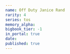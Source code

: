 ```yaml
---
name: Off Duty Janice Rand
rarity: 4
series: tos
memory_alpha:
bigbook_tier: -1
in_portal: true
date:
published: true
---
```



